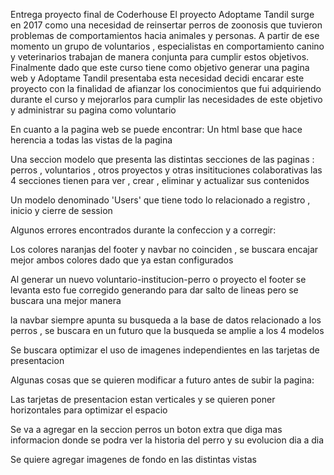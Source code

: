 Entrega  proyecto final de Coderhouse El proyecto Adoptame Tandil surge en 2017 como una necesidad de reinsertar perros de zoonosis que tuvieron problemas de comportamientos hacia animales y personas. A partir de ese momento un grupo de voluntarios , especialistas en comportamiento canino y veterinarios trabajan de manera conjunta para cumplir estos objetivos. Finalmente dado que este curso tiene como objetivo generar una pagina web y Adoptame Tandil presentaba esta necesidad decidi encarar este proyecto con la finalidad de afianzar los conocimientos que fui adquiriendo durante el curso y mejorarlos para cumplir las necesidades de este objetivo y administrar su pagina como voluntario

En cuanto a la pagina web se puede encontrar: 
Un html base que hace herencia a todas las vistas de la pagina

Una seccion modelo que presenta las distintas secciones de las paginas : perros , voluntarios , otros proyectos y otras insitituciones colaborativas las 4 secciones tienen para ver , crear , eliminar y actualizar sus contenidos

Un modelo denominado 'Users' que tiene todo lo relacionado a registro , inicio y cierre de session

Algunos errores encontrados durante la confeccion y a corregir:

Los colores naranjas del footer y navbar no coinciden , se buscara encajar mejor ambos colores dado que ya estan configurados

Al generar un nuevo voluntario-institucion-perro o proyecto el footer se levanta esto fue corregido generando
para dar salto de lineas pero se buscara una mejor manera

la navbar siempre apunta su busqueda a la base de datos relacionado a los perros , se buscara en un futuro que la busqueda se amplie a los 4 modelos

Se buscara optimizar el uso de imagenes independientes en las tarjetas de presentacion

Algunas cosas que se quieren modificar a futuro antes de subir la pagina:

Las tarjetas de presentacion estan verticales y se quieren poner horizontales para optimizar el espacio

Se va a agregar en la seccion perros un boton extra que diga mas informacion donde se podra ver la historia del perro y su evolucion dia a dia

Se quiere agregar imagenes de fondo en las distintas vistas

